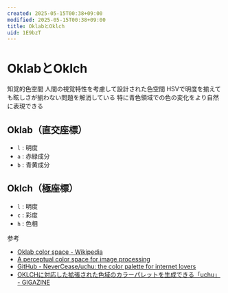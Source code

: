 ```yaml
---
created: 2025-05-15T00:38+09:00
modified: 2025-05-15T00:38+09:00
title: OklabとOklch
uid: 1E9bzT
---
```


# OklabとOklch

知覚的色空間
人間の視覚特性を考慮して設計された色空間
HSVで明度を揃えても眩しさが揃わない問題を解消している
特に青色領域での色の変化をより自然に表現できる

## Oklab（直交座標）

- `l` : 明度
- `a` : 赤緑成分
- `b` : 青黄成分

## Oklch（極座標）

- `l` : 明度
- `c` : 彩度
- `h` : 色相

参考

- [Oklab color space - Wikipedia](https://en.wikipedia.org/wiki/Oklab_color_space)
- [A perceptual color space for image processing](https://bottosson.github.io/posts/oklab/)
- [GitHub - NeverCease/uchu: the color palette for internet lovers](https://github.com/NeverCease/uchu)
- [OKLCHに対応した拡張された色域のカラーパレットを生成できる「uchu」 - GIGAZINE](https://gigazine.net/news/20250219-oklch-uchu-style/)